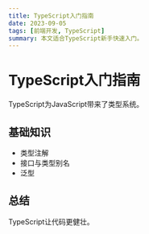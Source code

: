 ```yaml
---
title: TypeScript入门指南
date: 2023-09-05
tags: [前端开发, TypeScript]
summary: 本文适合TypeScript新手快速入门。
---
```


# TypeScript入门指南

TypeScript为JavaScript带来了类型系统。

## 基础知识
- 类型注解
- 接口与类型别名
- 泛型

## 总结
TypeScript让代码更健壮。 